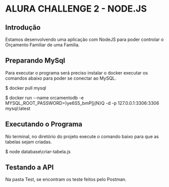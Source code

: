 <h1>ALURA CHALLENGE 2 - NODE.JS</h1>

<h2> Introdução </h2>
Estamos desenvolvendo uma aplicação com NodeJS para poder controlar o Orçamento Familiar de uma Familia.

<h2> Preparando MySql </h2>
Para executar o programa será preciso instalar o docker executar os comandos abaixo para poder se conectar ao MySQL.

$ docker pull mysql

$ docker run --name orcamentodb -e MYSQL_ROOT_PASSWORD=)ye6S5_bmP[j(N}Q -d -p 127.0.0.1:3306:3306 mysql:latest

<h2> Executando o Programa </h2>
No terminal, no diretório do projeto execute o comando baixo para que as tabelas sejam criadas.

$ node database\criar-tabela.js

<h2> Testando a API </h2>
Na pasta Test, se encontram os teste feitos pelo Postman.
